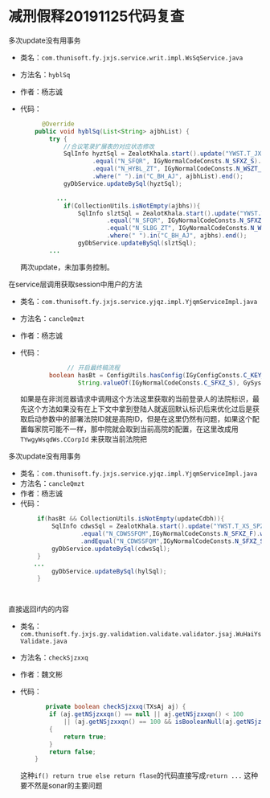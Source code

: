 # 减刑假释20191125代码复查

多次update没有用事务

- 类名：`com.thunisoft.fy.jxjs.service.writ.impl.WsSqService.java`

- 方法名：`hyblSq`

- 作者：杨志诚

- 代码：

  ```java
        @Override
      public void hyblSq(List<String> ajbhList) {
          try {
              //合议笔录扩展表的对应状态修改
              SqlInfo hyztSql = ZealotKhala.start().update("YWST.T_JXJS_AJKZ").set("")
                      .equal("N_SFQR", IGyNormalCodeConsts.N_SFXZ_S).text(",")
                      .equal("N_HYBL_ZT", IGyNormalCodeConsts.N_WSZT_DG)
                      .where(" ").in("C_BH_AJ", ajbhList).end();
              gyDbService.updateBySql(hyztSql);
  
            ...
              if(CollectionUtils.isNotEmpty(ajbhs)){
                  SqlInfo slztSql = ZealotKhala.start().update("YWST.T_JXJS_AJKZ").set("")
                          .equal("N_SFQR", IGyNormalCodeConsts.N_SFXZ_S).text(",")
                          .equal("N_SLBG_ZT", IGyNormalCodeConsts.N_WSZT_DG)
                          .where(" ").in("C_BH_AJ", ajbhs).end();
                  gyDbService.updateBySql(slztSql);
          ...
  
  ```

  两次update，未加事务控制。



在service层调用获取session中用户的方法

- 类名：`com.thunisoft.fy.jxjs.service.yjqz.impl.YjqmServiceImpl.java`

- 方法名：`cancleQmzt`

- 作者：杨志诚

- 代码：

  ```java
               // 开启最终稿流程
          boolean hasBt = ConfigUtils.hasConfig(IGyConfigConsts.C_KEY_CDWS_SCZZG,
                  String.valueOf(IGyNormalCodeConsts.C_SFXZ_S), GySysUtils.getCurrCorpId());
  
  ```
  如果是在非浏览器请求中调用这个方法这里获取的当前登录人的法院标识，最先这个方法如果没有在上下文中拿到登陆人就返回默认标识后来优化过后是获取启动参数中的部署法院ID就是高院ID，但是在这里仍然有问题，如果这个配置每家院可能不一样，那中院就会取到当前高院的配置，在这里改成用`TYwgyWsqdWs.CCorpId` 来获取当前法院把

  

多次update没有用事务

- 类名：`com.thunisoft.fy.jxjs.service.yjqz.impl.YjqmServiceImpl.java`
- 方法名：`cancleQmzt`
- 作者：杨志诚
- 代码：

```java
        if(hasBt && CollectionUtils.isNotEmpty(updateCdbh)){
            SqlInfo cdwsSql = ZealotKhala.start().update("YWST.T_XS_SPZZCY").set("")
                    .equal("N_CDWSSFQM",IGyNormalCodeConsts.N_SFXZ_F).where(" ").in("C_BH_AJ", updateCdbh)
                    .andEqual("N_CDWSSFQM",IGyNormalCodeConsts.N_SFXZ_S).end();
            gyDbService.updateBySql(cdwsSql);
        }
       ...
            gyDbService.updateBySql(hylSql);
        }




```

直接返回if内的内容

- 类名：`com.thunisoft.fy.jxjs.gy.validation.validate.validator.jsaj.WuHaiYsValidate.java`

- 方法名：`checkSjzxxq`

- 作者：魏文彬

- 代码：

  ```java
         private boolean checkSjzxxq(TXsAj aj) {
          if (aj.getNSjzxxqn() == null || aj.getNSjzxxqn() < 100 
              || (aj.getNSjzxxqn() == 100 && isBooleanNull(aj.getNSjzxxqy()) && isBooleanNull(aj.getNSjzxxqr())))
          {
              return true;
          }
          return false;
      }

  ```
  这种`if() return true else return flase`的代码直接写成`return ...` 这种要不然是sonar的主要问题

